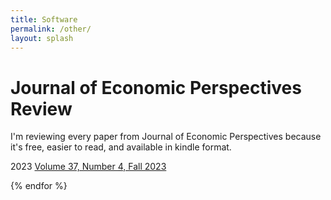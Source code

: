 ```yaml
---
title: Software
permalink: /other/
layout: splash
---
```



# Journal of Economic Perspectives Review
I'm reviewing every paper from Journal of Economic Perspectives because it's free, easier to read, and available in kindle format.

2023
[Volume 37, Number 4, Fall 2023](https://x.com/yocheidir/status/1899841676874756590)

  {% endfor %}


